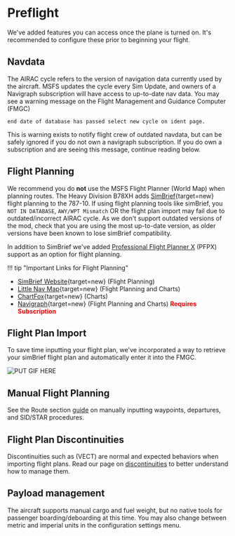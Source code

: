 # Preflight 

We've added features you can access once the plane is turned on. It's recommended to configure these prior to beginning your flight. 

## Navdata 

The AIRAC cycle refers to the version of navigation data currently used by the aircraft. 
MSFS updates the cycle every Sim Update, and owners of a Navigraph subscription will have access to up-to-date nav data.
You may see a warning message on the Flight Management and Guidance Computer (FMGC)

`end date of database has passed select new cycle on ident page.`

This is warning exists to notify flight crew of outdated navdata, but can be safely ignored if you do not own a navigraph subscription.
If you do own a subscription and are seeing this message, continue reading below. 

## Flight Planning 

We recommend you do **not** use the MSFS Flight Planner (World Map) when planning routes. 
The Heavy Division B78XH adds [SimBrief](https://www.simbrief.com/home/){target=new} flight planning to the 787-10. 
If using flight planning tools like simBrief, you `NOT IN DATABASE`, `AWY/WPT Mismatch` OR the flight plan import may fail due to outdated/incorrect AIRAC cycle.
As we don't support outdated versions of the mod, check that you are using the most up-to-date version, as older versions have been known to lose simBrief compatibility.

In addition to SimBrief we've added [Professional Flight Planner X](http://www.flightsimsoft.com/pfpx/) (PFPX) support as an option for flight planning. 

!!! tip "Important Links for Flight Planning"
- [SimBrief Website](https://www.simbrief.com/){target=new} (Flight Planning)
- [Little Nav Map](https://albar965.github.io/littlenavmap.html){target=new} (Flight Planning and Charts)
- [ChartFox](https://chartfox.org/){target=new} (Charts)
- [Navigraph](https://navigraph.com/){target=new} (Flight Planning and Charts) <span style="color:red;">**Requires Subscription**</span>

## Flight Plan Import 

To save time inputting your flight plan, we've incorporated a way to retrieve your simBrief flight plan and automatically enter it into the FMGC. 

![PUT GIF HERE]()

## Manual Flight Planning 

See the Route section [guide]() on manually inputting waypoints, departures, and SID/STAR procedures.

## Flight Plan Discontinuities 

Discontinuities such as (VECT) are normal and expected behaviors when importing flight plans. Read our page on [discontinuities]() to 
better understand how to manage them. 

## Payload management 

The aircraft supports manual cargo and fuel weight, but no native tools for passenger boarding/deboarding at this time. 
You may also change between metric and imperial units in the configuration settings menu. 

